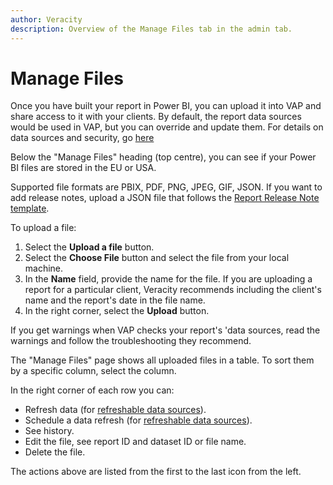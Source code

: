```yaml
---
author: Veracity
description: Overview of the Manage Files tab in the admin tab.
---
```


# Manage Files

Once you have built your report in Power BI, you can upload it into VAP and share access to it with your clients. By default, the report data sources would be used in VAP, but you can override and update them. For details on data sources and security, go [here](./vap.md#data-sources-and-security)

Below the "Manage Files" heading (top centre), you can see if your Power BI files are stored in the EU or USA.

Supported file formats are PBIX, PDF, PNG, JPEG, GIF, JSON. If you want to add release notes, upload a JSON file that follows the [Report Release Note template](admin-tab/configure.md#report-release-note).

To upload a file:
1. Select the **Upload a file** button.
2. Select the **Choose File** button and select the file from your local machine.
3. In the **Name** field, provide the name for the file. If you are uploading a report for a particular client, Veracity recommends including the client's name and the report's date in the file name.
4. In the right corner, select the **Upload** button.

If you get warnings when VAP checks your report's 'data sources, read the warnings and follow the troubleshooting they recommend. 

The "Manage Files" page shows all uploaded files in a table. To sort them by a specific column, select the column. 

In the right corner of each row you can:
* Refresh data (for [refreshable data sources](./vap.md#data-sources-and-security)).
* Schedule a data refresh (for [refreshable data sources](./vap.md#data-sources-and-security)).
* See history.
* Edit the file, see report ID and dataset ID or file name.
* Delete the file.

The actions above are listed from the first to the last icon from the left.